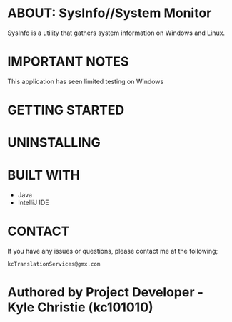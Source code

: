 # ABOUT: SysInfo//System Monitor

SysInfo is a utility that gathers system information on Windows and Linux.

# IMPORTANT NOTES

This application has seen limited testing on Windows 

# GETTING STARTED

# UNINSTALLING

# BUILT WITH

- Java
- IntelliJ IDE

# CONTACT

If you have any issues or questions, please contact me at the following;

	kcTranslationServices@gmx.com

# Authored by Project Developer - Kyle Christie (kc101010)



